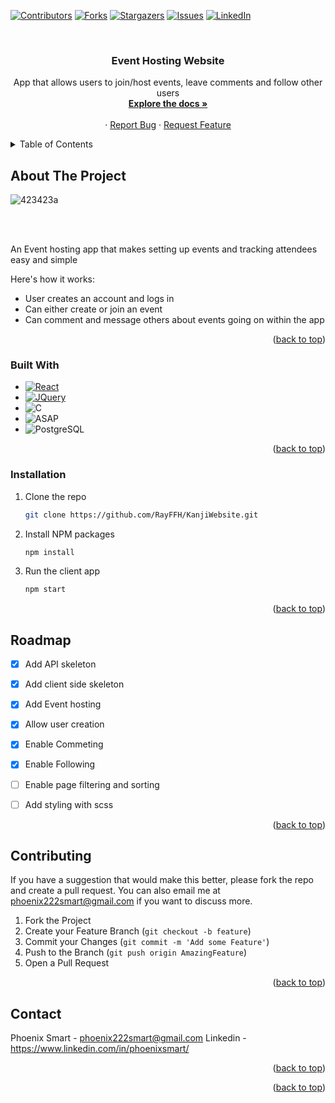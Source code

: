   <!-- Improved compatibility of back to top link: See: https://github.com/othneildrew/Best-README-Template/pull/73 -->
<a name="readme-top"></a>
<!--
*** Thanks for checking out the Best-README-Template. If you have a suggestion
*** that would make this better, please fork the repo and create a pull request
*** or simply open an issue with the tag "enhancement".
*** Don't forget to give the project a star!
*** Thanks again! Now go create something AMAZING! :D
-->



<!-- PROJECT SHIELDS -->
<!--
*** I'm using markdown "reference style" links for readability.
*** Reference links are enclosed in brackets [ ] instead of parentheses ( ).
*** See the bottom of this document for the declaration of the reference variables
*** for contributors-url, forks-url, etc. This is an optional, concise syntax you may use.
*** https://www.markdownguide.org/basic-syntax/#reference-style-links
-->
[![Contributors][contributors-shield]][contributors-url]
[![Forks][forks-shield]][forks-url]
[![Stargazers][stars-shield]][stars-url]
[![Issues][issues-shield]][issues-url]
[![LinkedIn][linkedin-shield]][linkedin-url]


<!-- PROJECT LOGO -->
<br />
<div align="center">

<h3 align="center">Event Hosting Website</h3>

  <p align="center">
    App that allows users to join/host events, leave comments and follow other users
    <br />
    <a href="https://github.com/RayFFH/Reactivities/blob/main/readme.md"><strong>Explore the docs »</strong></a>
    <br />
    <br />
    ·
    <a href=https://github.com/RayFFH/Reactivities/issues">Report Bug</a>
    ·
    <a href="https://github.com/RayFFH/Reactivities/issues">Request Feature</a>
  </p>
</div>



<!-- TABLE OF CONTENTS -->
<details>
  <summary>Table of Contents</summary>
  <ol>
    <li>
      <a href="#about-the-project">About The Project</a>
      <ul>
        <li><a href="#built-with">Built With</a></li>
      </ul>
    </li>
    <li>
      <a href="#getting-started">Getting Started</a>
      <ul>
        <li><a href="#prerequisites">Prerequisites</a></li>
        <li><a href="#installation">Installation</a></li>
      </ul>
    </li>
    <li><a href="#usage">Usage</a></li>
    <li><a href="#roadmap">Roadmap</a></li>
    <li><a href="#contributing">Contributing</a></li>
    <li><a href="#license">License</a></li>
    <li><a href="#contact">Contact</a></li>
    <li><a href="#acknowledgments">Acknowledgments</a></li>
  </ol>
</details>



<!-- ABOUT THE PROJECT -->
## About The Project

![423423a](https://github.com/RayFFH/Reactivities/assets/57190209/74d7f922-f19a-4fa7-ba3a-a57e0f8a01b1)

<br></br>



An Event hosting app that makes setting up events and tracking attendees easy and simple

Here's how it works:
* User creates an account and logs in
* Can either create or join an event
* Can comment and message others about events going on within the app


<p align="right">(<a href="#readme-top">back to top</a>)</p>



### Built With

* [![React][React.js]][React-url]
* [![JQuery][JQuery.com]][JQuery-url]
* ![C](https://img.shields.io/badge/C%23-239120?style=for-the-badge&logo=c-sharp&logoColor=white)
* ![ASAP](https://img.shields.io/badge/ASP.NET--blACK?style=for-the-badge)
* ![PostgreSQL](https://img.shields.io/badge/PostgreSQL-316192?style=for-the-badge&logo=postgresql&logoColor=white)


<p align="right">(<a href="#readme-top">back to top</a>)</p>





### Installation

1. Clone the repo
   ```sh
   git clone https://github.com/RayFFH/KanjiWebsite.git
   ```
2. Install NPM packages
   ```sh
   npm install
   ```
3. Run the client app
   ```sh
   npm start
   ```


<p align="right">(<a href="#readme-top">back to top</a>)</p>



<!-- USAGE EXAMPLES -->




<!-- ROADMAP -->
## Roadmap

- [x] Add API skeleton
- [x] Add client side skeleton
- [x] Add Event hosting
- [x] Allow user creation
- [x] Enable Commeting
- [x] Enable Following
- [ ] Enable page filtering and sorting
- [ ] Add styling with scss
  


<p align="right">(<a href="#readme-top">back to top</a>)</p>



<!-- CONTRIBUTING -->
## Contributing

If you have a suggestion that would make this better, please fork the repo and create a pull request. You can also email me at phoenix222smart@gmail.com if you want to discuss more.

1. Fork the Project
2. Create your Feature Branch (`git checkout -b feature`)
3. Commit your Changes (`git commit -m 'Add some Feature'`)
4. Push to the Branch (`git push origin AmazingFeature`)
5. Open a Pull Request

<p align="right">(<a href="#readme-top">back to top</a>)</p>



<!-- CONTACT -->
## Contact

Phoenix Smart - phoenix222smart@gmail.com
Linkedin - https://www.linkedin.com/in/phoenixsmart/


<p align="right">(<a href="#readme-top">back to top</a>)</p>






<p align="right">(<a href="#readme-top">back to top</a>)</p>



<!-- MARKDOWN LINKS & IMAGES -->
<!-- https://www.markdownguide.org/basic-syntax/#reference-style-links -->
[contributors-shield]: https://img.shields.io/github/contributors/RayFFH/KanjiWebsite?style=for-the-badge
[contributors-url]: https://github.com/RayFFH/KanjiWebsite/graphs/contributors/
[forks-shield]: https://img.shields.io/github/forks/RayFFH/KanjiWebsite?style=for-the-badge
[forks-url]: https://github.com/RayFFH/KanjiWebsite/network/members
[stars-shield]: https://img.shields.io/github/stars/RayFFH/KanjiWebsite?style=for-the-badge
[stars-url]: https://github.com/RayFFH/KanjiWebsite/stargazers
[issues-shield]: https://img.shields.io/github/issues/RayFFH/KanjiWebsite.svg?style=for-the-badge
[issues-url]: https://github.com/RayFFH/KanjiWebsite/issues

[linkedin-shield]: https://img.shields.io/badge/-LinkedIn-black.svg?style=for-the-badge&logo=linkedin&colorB=555
[linkedin-url]: https://www.linkedin.com/in/phoenixsmart/
[product-screenshot]: images/screenshot.png
[Next.js]: https://img.shields.io/badge/next.js-000000?style=for-the-badge&logo=nextdotjs&logoColor=white
[Next-url]: https://nextjs.org/
[React.js]: https://img.shields.io/badge/React-20232A?style=for-the-badge&logo=react&logoColor=61DAFB
[React-url]: https://reactjs.org/
[Vue.js]: https://img.shields.io/badge/Vue.js-35495E?style=for-the-badge&logo=vuedotjs&logoColor=4FC08D
[Vue-url]: https://vuejs.org/
[Angular.io]: https://img.shields.io/badge/Angular-DD0031?style=for-the-badge&logo=angular&logoColor=white
[Angular-url]: https://angular.io/
[Svelte.dev]: https://img.shields.io/badge/Svelte-4A4A55?style=for-the-badge&logo=svelte&logoColor=FF3E00
[Svelte-url]: https://svelte.dev/
[Laravel.com]: https://img.shields.io/badge/Laravel-FF2D20?style=for-the-badge&logo=laravel&logoColor=white
[Laravel-url]: https://laravel.com
[Bootstrap.com]: https://img.shields.io/badge/Bootstrap-563D7C?style=for-the-badge&logo=bootstrap&logoColor=white
[Bootstrap-url]: https://getbootstrap.com
[JQuery.com]: https://img.shields.io/badge/jQuery-0769AD?style=for-the-badge&logo=jquery&logoColor=white
[JQuery-url]: https://jquery.com 

 



 





